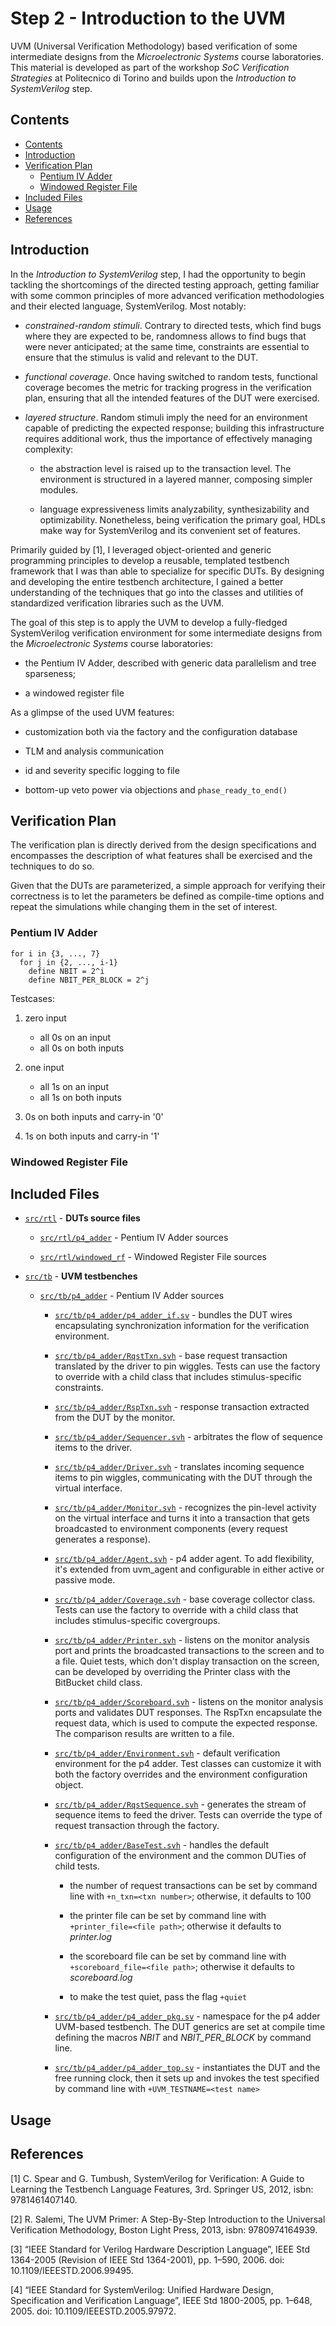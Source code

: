 # Step 2 - Introduction to the UVM

UVM (Universal Verification Methodology) based verification of some intermediate designs from the
*Microelectronic Systems* course laboratories. This material is developed as part of the workshop
*SoC Verification Strategies* at Politecnico di Torino and builds upon the *Introduction to
SystemVerilog* step.

## Contents

<!-- @import "[TOC]" {cmd="toc" depthFrom=2 depthTo=6 orderedList=false} -->

<!-- code_chunk_output -->

- [Contents](#contents)
- [Introduction](#introduction)
- [Verification Plan](#verification-plan)
  - [Pentium IV Adder](#pentium-iv-adder)
  - [Windowed Register File](#windowed-register-file)
- [Included Files](#included-files)
- [Usage](#usage)
- [References](#references)

<!-- /code_chunk_output -->

## Introduction

In the *Introduction to SystemVerilog* step, I had the opportunity to begin tackling the
shortcomings of the directed testing approach, getting familiar with some common principles of
more advanced verification methodologies and their elected language, SystemVerilog. Most notably:
 
- *constrained-random stimuli*. Contrary to directed tests, which find bugs where they are expected
  to be, randomness allows to find bugs that were never anticipated; at the same time, constraints
  are essential to ensure that the stimulus is valid and relevant to the DUT. 

- *functional coverage*. Once having switched to random tests, functional coverage becomes the metric
  for tracking progress in the verification plan, ensuring that all the intended features of the DUT
  were exercised.

- *layered structure*. Random stimuli imply the need for an environment capable of predicting the
  expected response; building this infrastructure requires additional work, thus the importance of
  effectively managing complexity:

    - the abstraction level is raised up to the transaction level. The environment is structured in a
      layered manner, composing simpler modules. 

    - language expressiveness limits analyzability, synthesizability and optimizability. Nonetheless,
      being verification the primary goal, HDLs make way for SystemVerilog and its convenient set of
      features.

Primarily guided by [1], I leveraged object-oriented and generic programming principles to develop a
reusable, templated testbench framework that I was than able to specialize for specific DUTs. By
designing and developing the entire testbench architecture, I gained a better understanding of the
techniques that go into the classes and utilities of standardized verification libraries such as the
UVM.

The goal of this step is to apply the UVM to develop a fully-fledged SystemVerilog verification
environment for some intermediate designs from the *Microelectronic Systems* course laboratories:

- the Pentium IV Adder, described with generic data parallelism and tree sparseness;

- a windowed register file

As a glimpse of the used UVM features:

- customization both via the factory and the configuration database

- TLM and analysis communication 

- id and severity specific logging to file

- bottom-up veto power via objections and `phase_ready_to_end()`

## Verification Plan

The verification plan is directly derived from the design specifications and encompasses the
description of what features shall be exercised and the techniques to do so. 

Given that the DUTs are parameterized, a simple approach for verifying their correctness is to let
the parameters be defined as compile-time options and repeat the simulations while changing them in
the set of interest.

### Pentium IV Adder

    for i in {3, ..., 7}
      for j in {2, ..., i-1}
        define NBIT = 2^i
        define NBIT_PER_BLOCK = 2^j

Testcases:

1. zero input
     - all 0s on an input
     - all 0s on both inputs

2. one input
     - all 1s on an input
     - all 1s on both inputs

3. 0s on both inputs and carry-in '0'

4. 1s on both inputs and carry-in '1' 

### Windowed Register File


## Included Files

* [`src/rtl`](src/rtl) - **DUTs source files**

    * [`src/rtl/p4_adder`](src/rtl/p4_adder) - Pentium IV Adder sources

    * [`src/rtl/windowed_rf`](src/rtl/windowed_rf) - Windowed Register File sources

* [`src/tb`](src/tb) - **UVM testbenches**

    * [`src/tb/p4_adder`](src/tb/p4_adder) - Pentium IV Adder sources

        * [`src/tb/p4_adder/p4_adder_if.sv`](src/tb/p4_adder/p4_adder_if.sv) - bundles the DUT wires
          encapsulating synchronization information for the verification environment.

        * [`src/tb/p4_adder/RqstTxn.svh`](src/tb/p4_adder/RqstTxn.svh) - base request transaction
          translated by the driver to pin wiggles. Tests can use the factory to override with a
          child class that includes stimulus-specific constraints.

        * [`src/tb/p4_adder/RspTxn.svh`](src/tb/p4_adder/RspTxn.svh) - response transaction
          extracted from the DUT by the monitor.

        * [`src/tb/p4_adder/Sequencer.svh`](src/tb/p4_adder/Sequencer.svh) - arbitrates the flow of
          sequence items to the driver.

        * [`src/tb/p4_adder/Driver.svh`](src/tb/p4_adder/Driver.svh) - translates incoming sequence
          items to pin wiggles, communicating with the DUT through the virtual interface.

        * [`src/tb/p4_adder/Monitor.svh`](src/tb/p4_adder/Monitor.svh) - recognizes the pin-level
          activity on the virtual interface and turns it into a transaction that gets broadcasted to
          environment components (every request generates a response).

        * [`src/tb/p4_adder/Agent.svh`](src/tb/p4_adder/Agent.svh) - p4 adder agent. To add
          flexibility, it's extended from uvm_agent and configurable in either active or passive
          mode.

        * [`src/tb/p4_adder/Coverage.svh`](src/tb/p4_adder/Coverage.svh) - base coverage collector
          class. Tests can use the factory to override with a child class that includes
          stimulus-specific covergroups.

        * [`src/tb/p4_adder/Printer.svh`](src/tb/p4_adder/Printer.svh) - listens on the monitor
          analysis port and prints the broadcasted transactions to the screen and to a file. Quiet
          tests, which don't display transaction on the screen, can be developed by overriding the Printer
          class with the BitBucket child class. 

        * [`src/tb/p4_adder/Scoreboard.svh`](src/tb/p4_adder/Scoreboard.svh) - listens on the
          monitor analysis ports and validates DUT responses. The RspTxn encapsulate the request
          data, which is used to compute the expected response. The comparison results are written
          to a file.

        * [`src/tb/p4_adder/Environment.svh`](src/tb/p4_adder/Environment.svh) - default
          verification environment for the p4 adder. Test classes can customize it with both the
          factory overrides and the environment configuration object.

        * [`src/tb/p4_adder/RqstSequence.svh`](src/tb/p4_adder/RqstSequence.svh) - generates the
          stream of sequence items to feed the driver. Tests can override the type of request
          transaction through the factory.

        * [`src/tb/p4_adder/BaseTest.svh`](src/tb/p4_adder/BaseTest.svh) - handles the default
          configuration of the environment and the common DUTies of child tests.

            - the number of request transactions can be set by command line with
              `+n_txn=<txn number>`; otherwise, it defaults to 100
 
            - the printer file can be set by command line with `+printer_file=<file path>`;
              otherwise it defaults to *printer.log*
              
            - the scoreboard file can be set by command line with `+scoreboard_file=<file path>`;
              otherwise it defaults to *scoreboard.log*

            - to make the test quiet, pass the flag `+quiet`

        * [`src/tb/p4_adder/p4_adder_pkg.sv`](src/tb/p4_adder/p4_adder_pkg.sv) - namespace for the
          p4 adder UVM-based testbench. The DUT generics are set at compile time defining the macros
          *NBIT* and *NBIT_PER_BLOCK* by command line.

        * [`src/tb/p4_adder/p4_adder_top.sv`](src/tb/p4_adder/p4_adder_top.sv) - instantiates the
          DUT and the free running clock, then it sets up and invokes the test specified by command
          line with `+UVM_TESTNAME=<test name>`
## Usage

## References

[1] C. Spear and G. Tumbush, SystemVerilog for Verification: A Guide to Learning the Testbench
Language Features, 3rd. Springer US, 2012, isbn: 9781461407140.

[2] R. Salemi, The UVM Primer: A Step-By-Step Introduction to the Universal Verification
Methodology, Boston Light Press, 2013, isbn: 9780974164939.

[3] “IEEE Standard for Verilog Hardware Description Language”, IEEE Std 1364-2005 (Revision of IEEE
Std 1364-2001), pp. 1–590, 2006. doi: 10.1109/IEEESTD.2006.99495.

[4] “IEEE Standard for SystemVerilog: Unified Hardware Design, Specification and Verification
Language”, IEEE Std 1800-2005, pp. 1–648, 2005. doi: 10.1109/IEEESTD.2005.97972.

